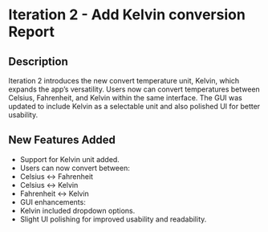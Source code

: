 # Iteration 2 - Add Kelvin conversion Report

## Description
Iteration 2 introduces the new convert temperature unit, Kelvin, which expands the app’s versatility. Users now can convert temperatures between Celsius, Fahrenheit, and Kelvin within the same interface. The GUI was updated to include Kelvin as a selectable unit and also polished UI for better usability. 

## New Features Added 
- Support for Kelvin unit added. 
- Users can now convert between: 
- Celsius ↔ Fahrenheit 
- Celsius ↔ Kelvin 
- Fahrenheit ↔ Kelvin 
- GUI enhancements: 
- Kelvin included dropdown options. 
- Slight UI polishing for improved usability and readability. 
